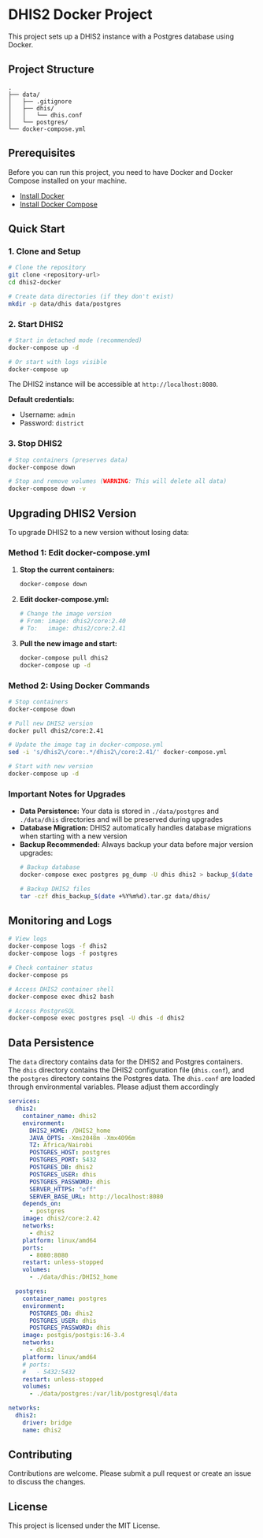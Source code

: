 # DHIS2 Docker Project

This project sets up a DHIS2 instance with a Postgres database using Docker.

## Project Structure

```
.
├── data/
│   ├── .gitignore
│   ├── dhis/
│   │   └── dhis.conf
│   └── postgres/
└── docker-compose.yml
```

## Prerequisites

Before you can run this project, you need to have Docker and Docker Compose installed on your machine.

- [Install Docker](https://docs.docker.com/get-docker/)
- [Install Docker Compose](https://docs.docker.com/compose/install/)

## Quick Start

### 1. Clone and Setup

```bash
# Clone the repository
git clone <repository-url>
cd dhis2-docker

# Create data directories (if they don't exist)
mkdir -p data/dhis data/postgres
```

### 2. Start DHIS2

```bash
# Start in detached mode (recommended)
docker-compose up -d

# Or start with logs visible
docker-compose up
```

The DHIS2 instance will be accessible at `http://localhost:8080`.

**Default credentials:**
- Username: `admin`
- Password: `district`

### 3. Stop DHIS2

```bash
# Stop containers (preserves data)
docker-compose down

# Stop and remove volumes (WARNING: This will delete all data)
docker-compose down -v
```

## Upgrading DHIS2 Version

To upgrade DHIS2 to a new version without losing data:

### Method 1: Edit docker-compose.yml

1. **Stop the current containers:**
   ```bash
   docker-compose down
   ```

2. **Edit docker-compose.yml:**
   ```bash
   # Change the image version
   # From: image: dhis2/core:2.40
   # To:   image: dhis2/core:2.41
   ```

3. **Pull the new image and start:**
   ```bash
   docker-compose pull dhis2
   docker-compose up -d
   ```

### Method 2: Using Docker Commands

```bash
# Stop containers
docker-compose down

# Pull new DHIS2 version
docker pull dhis2/core:2.41

# Update the image tag in docker-compose.yml
sed -i 's/dhis2\/core:.*/dhis2\/core:2.41/' docker-compose.yml

# Start with new version
docker-compose up -d
```

### Important Notes for Upgrades

- **Data Persistence:** Your data is stored in `./data/postgres` and `./data/dhis` directories and will be preserved during upgrades
- **Database Migration:** DHIS2 automatically handles database migrations when starting with a new version
- **Backup Recommended:** Always backup your data before major version upgrades:
  ```bash
  # Backup database
  docker-compose exec postgres pg_dump -U dhis dhis2 > backup_$(date +%Y%m%d).sql
  
  # Backup DHIS2 files
  tar -czf dhis_backup_$(date +%Y%m%d).tar.gz data/dhis/
  ```

## Monitoring and Logs

```bash
# View logs
docker-compose logs -f dhis2
docker-compose logs -f postgres

# Check container status
docker-compose ps

# Access DHIS2 container shell
docker-compose exec dhis2 bash

# Access PostgreSQL
docker-compose exec postgres psql -U dhis -d dhis2
```

## Data Persistence

The `data` directory contains data for the DHIS2 and Postgres containers. The `dhis` directory contains the DHIS2 configuration file (`dhis.conf`), and the `postgres` directory contains the Postgres data. The `dhis.conf` are loaded through environmental variables. Please adjust them accordingly

```yaml
services:
  dhis2:
    container_name: dhis2
    environment:
      DHIS2_HOME: /DHIS2_home
      JAVA_OPTS: -Xms2048m -Xmx4096m
      TZ: Africa/Nairobi
      POSTGRES_HOST: postgres
      POSTGRES_PORT: 5432
      POSTGRES_DB: dhis2
      POSTGRES_USER: dhis
      POSTGRES_PASSWORD: dhis
      SERVER_HTTPS: "off"
      SERVER_BASE_URL: http://localhost:8080
    depends_on:
      - postgres
    image: dhis2/core:2.42
    networks:
      - dhis2
    platform: linux/amd64
    ports:
      - 8080:8080
    restart: unless-stopped
    volumes:
      - ./data/dhis:/DHIS2_home

  postgres:
    container_name: postgres
    environment:
      POSTGRES_DB: dhis2
      POSTGRES_USER: dhis
      POSTGRES_PASSWORD: dhis
    image: postgis/postgis:16-3.4
    networks:
      - dhis2
    platform: linux/amd64
    # ports:
    #   - 5432:5432
    restart: unless-stopped
    volumes:
      - ./data/postgres:/var/lib/postgresql/data

networks:
  dhis2:
    driver: bridge
    name: dhis2
```

## Contributing

Contributions are welcome. Please submit a pull request or create an issue to discuss the changes.

## License

This project is licensed under the MIT License.
